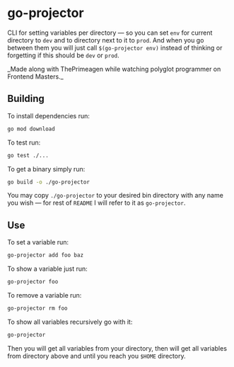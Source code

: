# go-projector

CLI for setting variables per directory — so you can set `env` for current directory to `dev` and to directory next to it to `prod`.
And when you go between them you will just call `$(go-projector env)` instead of thinking or forgetting if this should be `dev` or `prod`.

\_Made along with ThePrimeagen while watching polyglot programmer on Frontend Masters.\_

## Building

To install dependencies run:

```sh
go mod download
```

To test run:

```sh
go test ./...
```

To get a binary simply run:

```sh
go build -o ./go-projector
```

You may copy `./go-projector` to your desired bin directory with any name you wish — for rest of `README` I will refer to it as `go-projector`.

## Use

To set a variable run:

```sh
go-projector add foo baz
```

To show a variable just run:

```sh
go-projector foo
```

To remove a variable run:

```sh
go-projector rm foo
```

To show all variables recursively go with it:

```sh
go-projector
```

Then you will get all variables from your directory, then will get all variables from directory above and until you reach you `$HOME` directory.
